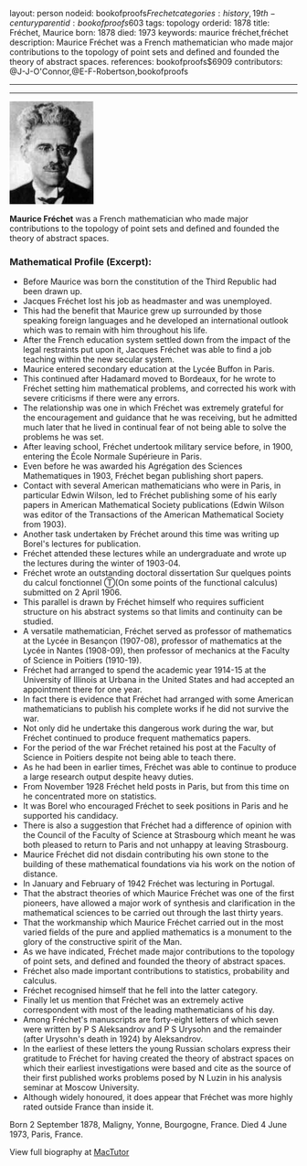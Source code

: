 layout: person
nodeid: bookofproofs$Frechet
categories: history,19th-century
parentid: bookofproofs$603
tags: topology
orderid: 1878
title: Fréchet, Maurice
born: 1878
died: 1973
keywords: maurice fréchet,fréchet
description: Maurice Fréchet was a French mathematician who made major contributions to the topology of point sets and defined and founded the theory of abstract spaces.
references: bookofproofs$6909
contributors: @J-J-O'Connor,@E-F-Robertson,bookofproofs

---



---

![Frechet.jpg](https://github.com/bookofproofs/bookofproofs.github.io/blob/main/_sources/_assets/images/portraits/Frechet.jpg?raw=true)

**Maurice Fréchet** was a French mathematician who made major contributions to the topology of point sets and defined and founded the theory of abstract spaces.

### Mathematical Profile (Excerpt):
* Before Maurice was born the constitution of the Third Republic had been drawn up.
* Jacques Fréchet lost his job as headmaster and was unemployed.
* This had the benefit that Maurice grew up surrounded by those speaking foreign languages and he developed an international outlook which was to remain with him throughout his life.
* After the French education system settled down from the impact of the legal restraints put upon it, Jacques Fréchet was able to find a job teaching within the new secular system.
* Maurice entered secondary education at the Lycée Buffon in Paris.
* This continued after Hadamard moved to Bordeaux, for he wrote to Fréchet setting him mathematical problems, and corrected his work with severe criticisms if there were any errors.
* The relationship was one in which Fréchet was extremely grateful for the encouragement and guidance that he was receiving, but he admitted much later that he lived in continual fear of not being able to solve the problems he was set.
* After leaving school, Fréchet undertook military service before, in 1900, entering the École Normale Supérieure in Paris.
* Even before he was awarded his Agrégation des Sciences Mathematiques in 1903, Fréchet began publishing short papers.
* Contact with several American mathematicians who were in Paris, in particular Edwin Wilson, led to Fréchet publishing some of his early papers in American Mathematical Society publications (Edwin Wilson was editor of the Transactions of the American Mathematical Society from 1903).
* Another task undertaken by Fréchet around this time was writing up Borel's lectures for publication.
* Fréchet attended these lectures while an undergraduate and wrote up the lectures during the winter of 1903-04.
* Fréchet wrote an outstanding doctoral dissertation Sur quelques points du calcul fonctionnel Ⓣ(On some points of the functional calculus) submitted on 2 April 1906.
* This parallel is drawn by Fréchet himself who requires sufficient structure on his abstract systems so that limits and continuity can be studied.
* A versatile mathematician, Fréchet served as professor of mathematics at the Lycée in Besançon (1907-08), professor of mathematics at the Lycée in Nantes (1908-09), then professor of mechanics at the Faculty of Science in Poitiers (1910-19).
* Fréchet had arranged to spend the academic year 1914-15 at the University of Illinois at Urbana in the United States and had accepted an appointment there for one year.
* In fact there is evidence that Fréchet had arranged with some American mathematicians to publish his complete works if he did not survive the war.
* Not only did he undertake this dangerous work during the war, but Fréchet continued to produce frequent mathematics papers.
* For the period of the war Fréchet retained his post at the Faculty of Science in Poitiers despite not being able to teach there.
* As he had been in earlier times, Fréchet was able to continue to produce a large research output despite heavy duties.
* From November 1928 Fréchet held posts in Paris, but from this time on he concentrated more on statistics.
* It was Borel who encouraged Fréchet to seek positions in Paris and he supported his candidacy.
* There is also a suggestion that Fréchet had a difference of opinion with the Council of the Faculty of Science at Strasbourg which meant he was both pleased to return to Paris and not unhappy at leaving Strasbourg.
* Maurice Fréchet did not disdain contributing his own stone to the building of these mathematical foundations via his work on the notion of distance.
* In January and February of 1942 Fréchet was lecturing in Portugal.
* That the abstract theories of which Maurice Fréchet was one of the first pioneers, have allowed a major work of synthesis and clarification in the mathematical sciences to be carried out through the last thirty years.
* That the workmanship which Maurice Fréchet carried out in the most varied fields of the pure and applied mathematics is a monument to the glory of the constructive spirit of the Man.
* As we have indicated, Fréchet made major contributions to the topology of point sets, and defined and founded the theory of abstract spaces.
* Fréchet also made important contributions to statistics, probability and calculus.
* Fréchet recognised himself that he fell into the latter category.
* Finally let us mention that Fréchet was an extremely active correspondent with most of the leading mathematicians of his day.
* Among Fréchet's manuscripts are forty-eight letters of which seven were written by P S Aleksandrov and P S Urysohn and the remainder (after Urysohn's death in 1924) by Aleksandrov.
* In the earliest of these letters the young Russian scholars express their gratitude to Fréchet for having created the theory of abstract spaces on which their earliest investigations were based and cite as the source of their first published works problems posed by N Luzin in his analysis seminar at Moscow University.
* Although widely honoured, it does appear that Fréchet was more highly rated outside France than inside it.

Born 2 September 1878, Maligny, Yonne, Bourgogne, France. Died 4 June 1973, Paris, France.

View full biography at [MacTutor](https://mathshistory.st-andrews.ac.uk/Biographies/Frechet/)
